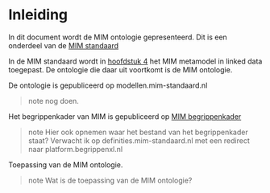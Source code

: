 # Inleiding

In dit document wordt de MIM ontologie gepresenteerd. Dit is een onderdeel van de [MIM standaard](https://docs.geostandaarden.nl/mim/mim/)

In de MIM standaard wordt in [hoofdstuk 4](https://docs.geostandaarden.nl/mim/mim/#metamodel-in-linked-data-ld) het MIM metamodel in linked data toegepast. De ontologie die daar uit voortkomt is de MIM ontologie.

De ontologie is gepubliceerd op modellen.mim-standaard.nl

> note
nog doen.

Het begrippenkader van MIM is gepubliceerd op [MIM begrippenkader](https://definities.geostandaarden.nl/mim/nl/)

> note
Hier ook opnemen waar het bestand van het begrippenkader staat? Verwacht ik op definities.mim-standaard.nl met een redirect naar platform.begrippenxl.nl


Toepassing van de MIM ontologie.

> note
Wat is de toepassing van de MIM ontologie?

